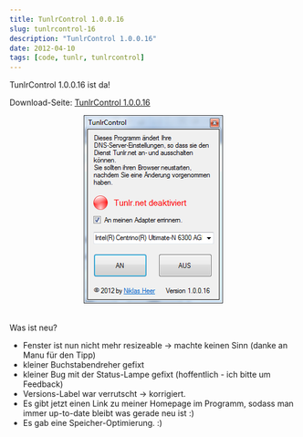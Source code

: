 ```yaml
---
title: TunlrControl 1.0.0.16
slug: tunlrcontrol-16
description: "TunlrControl 1.0.0.16"
date: 2012-04-10
tags: [code, tunlr, tunlrcontrol]
---
```


TunlrControl 1.0.0.16 ist da!

Download-Seite: [TunlrControl 1.0.0.16](http://wedevelop.de/software/tunlrControl/publish.htm)

<center>
	<a href="/assets/images/2012-04-10/TunlrControl-1.0.0.161.png"><img src="/assets/images/2012-04-10/TunlrControl-1.0.0.161.png" alt=""></a>
</center>
 

Was ist neu?

* Fenster ist nun nicht mehr resizeable -> machte keinen Sinn (danke an Manu für den Tipp)
* kleiner Buchstabendreher gefixt
* kleiner Bug mit der Status-Lampe gefixt (hoffentlich - ich bitte um Feedback)
* Versions-Label war verrutscht -> korrigiert.
* Es gibt jetzt einen Link zu meiner Homepage im Programm, sodass man immer up-to-date bleibt was gerade neu ist :)
* Es gab eine Speicher-Optimierung. :)
